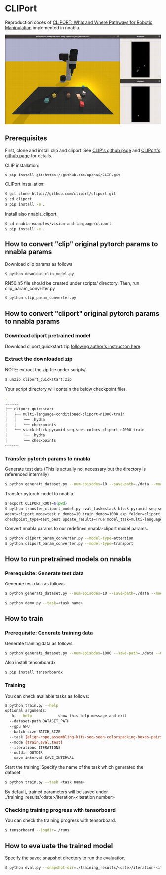 # CLIPort

Reproduction codes of [CLIPORT: What and Where Pathways for Robotic Manipulation](https://arxiv.org/pdf/2109.12098.pdf)
implemented in nnabla.

![Cliport demo image](./trained-cliport.gif)

## Prerequisites

First, clone and install clip and cliport.
See [CLIP's github page](https://github.com/openai/CLIP) and [CLIPort's github page](https://github.com/openai/cliport) for details.


CLIP installation:

```sh
$ pip install git+https://github.com/openai/CLIP.git
```

CLIPort installation:

```sh
$ git clone https://github.com/cliport/cliport.git
$ cd cliport
$ pip install -e .
```

Install also nnabla_cliport.

```sh
$ cd nnabla-examples/vision-and-language/cliport
$ pip install -e .
```

## How to convert "clip" original pytorch params to nnabla params

Download clip params as follows

```sh
$ python download_clip_model.py
```

RN50.h5 file should be created under scripts/ directory.
Then, run clip_param_converter.py

```sh
$ python clip_param_converter.py
```

## How to convert "cliport" original pytorch params to nnabla params

### Download cliport pretrained model

Download cliport_quickstart.zip [following author's instruction here](https://github.com/cliport/cliport).

### Extract the downloaded zip

NOTE: extract the zip file under scripts/

```sh
$ unzip cliport_quickstart.zip
```

Your script directory will contain the below checkpoint files.


```sh
.
~~~~~~
├── cliport_quickstart
│   ├── multi-language-conditioned-cliport-n1000-train
│   │   └── .hydra
│   │   └── checkpoints
│   └── stack-block-pyramid-seq-seen-colors-cliport-n1000-train
│       └── .hydra
│       └── checkpoints
~~~~~~
```

### Transfer pytorch params to nnabla

Generate test data (This is actually not necessary but the directory is referenced internally)

```sh
$ python generate_dataset.py --num-episodes=10 --save-path=./data --mode=test
```

Transfer pytorch model to nnabla.

```sh
$ export CLIPORT_ROOT=$(pwd)
$ python transfer_cliport_model.py eval_task=stack-block-pyramid-seq-seen-colors \
agent=cliport mode=test n_demos=10 train_demos=1000 exp_folder=cliport_quickstart \
checkpoint_type=test_best update_results=True model_task=multi-language-conditioned
```

Convert nnabla params to our redefined nnabla-cliport model params.

```sh
$ python cliport_param_converter.py --model-type=attention
$ python cliport_param_converter.py --model-type=transport
```

## How to run pretrained models on nnabla

### Prerequisite: Generate test data

Generate test data as follows

```sh
$ python generate_dataset.py --num-episodes=10 --save-path=./data --mode=test --task=<task name>
```

```sh
$ python demo.py --task=<task name>
```

## How to train

### Prerequisite: Generate training data

Generate training data as follows.

```sh
$ python generate_dataset.py --num-episodes=1000 --save-path=./data --mode=train --task=<task name>
```

Also install tensorboardx

```sh
$ pip install tensorboardx
```

### Training

You can check available tasks as follows:

```sh
$ python train.py --help
optional arguments:
  -h, --help            show this help message and exit
  --dataset-path DATASET_PATH
  --gpu GPU
  --batch-size BATCH_SIZE
  --task {align-rope,assembling-kits-seq-seen-colorspacking-boxes-pairs-seen-colorspacking-shapes,packing-seen-google-objects-seqpacking-seen-google-objects-group,put-block-in-bowl-seen-colors,stack-block-pyramid-seq-seen-color,separating-piles-seen-colors,towers-of-hanoi-seq-seen-colors} [{align-rope,assembling-kits-seq-seen-colorspacking-boxes-pairs-seen-colorspacking-shapes,packing-seen-google-objects-seqpacking-seen-google-objects-group,put-block-in-bowl-seen-colors,stack-block-pyramid-seq-seen-color,separating-piles-seen-colors,towers-of-hanoi-seq-seen-colors} ...]
  --mode {train,eval,test}
  --iterations ITERATIONS
  --outdir OUTDIR
  --save-interval SAVE_INTERVAL
```



Start the training!
Specify the name of the task which generated the dataset.

```sh
$ python train.py --task <task name>
```

By default, trained parameters will be saved under ./training_results/\<date\>/iteration-\<iteration number\>

### Checking training progress with tensorboard

You can check the training progress with tensorboard.

```sh
$ tensorboard --logdir=./runs
```

## How to evaluate the trained model

Specify the saved snapshot directory to run the evaluation.

```sh
$ python eval.py --snapshot-dir=./training_results/<date>/iteration-<iteration number> --render --show-attention
```